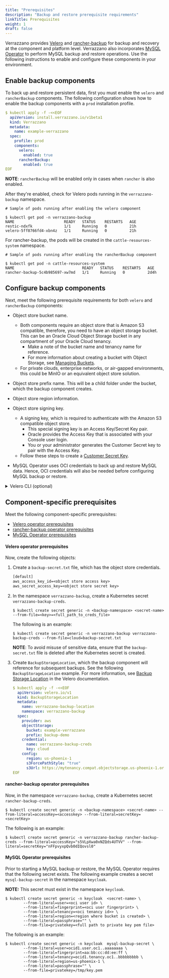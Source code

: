 ```yaml
---
title: "Prerequisites"
description: "Backup and restore prerequisite requirements"
linkTitle: Prerequisites
weight: 1
draft: false
---
```


Verrazzano provides [Velero](https://velero.io/docs/v1.8/) and [rancher-backup](https://rancher.com/docs/rancher/v2.5/en/backups/) for backup and recovery at the component and platform level. Verrazzano also incorporates [MySQL Operator](https://dev.mysql.com/doc/mysql-operator/en/) to perform MySQL backup and restore operations. Use the following instructions to enable and configure these components in your environment.

## Enable backup components

To back up and restore persistent data, first you must enable the `velero` and `rancherBackup` components.
The following configuration shows how to enable the backup components with a `prod` installation profile.

```yaml
$ kubectl apply -f -<<EOF
  apiVersion: install.verrazzano.io/v1beta1
  kind: Verrazzano
  metadata:
    name: example-verrazzano
  spec:
    profile: prod
    components:    
      velero:
        enabled: true
      rancherBackup:
        enabled: true
EOF
```
**NOTE**: `rancherBackup` will be enabled only in cases when `rancher` is also enabled.

After they're enabled, check for Velero pods running in the `verrazzano-backup` namespace.

```shell
# Sample of pods running after enabling the velero component

$ kubectl get pod -n verrazzano-backup
NAME                      READY   STATUS    RESTARTS   AGE
restic-ndxfk              1/1     Running   0          21h
velero-5ff8766fd4-xbn4z   1/1     Running   0          21h

```
For rancher-backup, the pods will be created in the `cattle-resources-system` namespace.

```shell
# Sample of pods running after enabling the rancherBackup component

$ kubectl get pod -n cattle-resources-system
NAME                              READY   STATUS    RESTARTS   AGE
rancher-backup-5c4b985697-xw7md   1/1     Running   0          2d4h

```

## Configure backup components

Next, meet the following prerequisite requirements for both `velero` and `rancherBackup` components:

- Object store bucket name.
  - Both components require an object store that is Amazon S3 compatible, therefore, you need to have an object storage bucket.  This can be an Oracle Cloud Object Storage bucket in any compartment of your Oracle Cloud tenancy.
     - Make a note of the bucket name and tenancy name for reference.
     - For more information about creating a bucket with Object Storage, see [Managing Buckets](https://docs.oracle.com/en-us/iaas/Content/Object/Tasks/managingbuckets.htm).
  - For private clouds, enterprise networks, or air-gapped environments, this could be MinIO or an equivalent object store solution.

- Object store prefix name. This will be a child folder under the bucket, which the backup component creates.

- Object store region information.

- Object store signing key. 
  - A signing key, which is required to authenticate with the Amazon S3 compatible object store. 
     - This special signing key is an Access Key/Secret Key pair. 
     - Oracle provides the Access Key that is associated with your Console user login. 
     - You or your administrator generates the Customer Secret key to pair with the Access Key.
  - Follow these steps to create a [Customer Secret Key](https://docs.oracle.com/en-us/iaas/Content/Identity/Tasks/managingcredentials.htm#create-secret-key).

- MySQL Operator uses OCI credentials to back up and restore MySQL data. Hence, OCI credentials will also be needed before configuring MySQL backup or restore.



<details>
  <summary>Velero CLI (optional)</summary>

The Velero CLI helps you access Velero objects in a more descriptive manner; you can also manage them using `kubectl`.

If desired, install the Velero CLI on Oracle Linux as follows:
```shell
$ rpm -ivh https://yum.oracle.com/repo/OracleLinux/OL7/developer/olcne/x86_64/getPackage/velero-1.8.1-1.el7.x86_64.rpm
```
</details>


## Component-specific prerequisites

Meet the following component-specific prerequisites:

- [Velero operator prerequisites](#velero-operator-prerequisites)
- [rancher-backup operator prerequisites](#rancher-backup-operator-prerequisites)
- [MySQL Operator prerequisites](#mysql-operator-prerequisites)

#### Velero operator prerequisites

Now, create the following objects:

1. Create a `backup-secret.txt` file, which has the object store credentials.

   ```backup-secret.txt
   [default]
   aws_access_key_id=<object store access key>
   aws_secret_access_key=<object store secret key>
   ```

2. In the namespace `verrazzano-backup`, create a Kubernetes secret `verrazzano-backup-creds`.

   ```shell
   $ kubectl create secret generic -n <backup-namespace> <secret-name> --from-file=<key>=<full_path_to_creds_file>
   ```

   The following is an example:
   ```shell
   $ kubectl create secret generic -n verrazzano-backup verrazzano-backup-creds --from-file=cloud=backup-secret.txt
   ```


   **NOTE**: To avoid misuse of sensitive data, ensure that the `backup-secret.txt` file is deleted after the Kubernetes secret is created.

3. Create `BackupStorageLocation`, which the backup component will reference for subsequent backups. See the following `BackupStorageLocation` example.
  For more information, see [Backup Storage Location](https://velero.io/docs/v1.8/api-types/backupstoragelocation/) in the Velero documentation.

     ```yaml
    $ kubectl apply -f -<<EOF
       apiVersion: velero.io/v1
       kind: BackupStorageLocation
       metadata:
         name: verrazzano-backup-location
         namespace: verrazzano-backup
       spec:
         provider: aws
         objectStorage:
           bucket: example-verrazzano
           prefix: backup-demo
         credential:
           name: verrazzano-backup-creds
           key: cloud
         config:
           region: us-phoenix-1
           s3ForcePathStyle: "true"
           s3Url: https://mytenancy.compat.objectstorage.us-phoenix-1.oraclecloud.com
    EOF
    ```

#### rancher-backup operator prerequisites

Now, in the namespace `verrazzano-backup`, create a Kubernetes secret `rancher-backup-creds`.

```shell
$ kubectl create secret generic -n <backup-namespace> <secret-name> --from-literal=accessKey=<accesskey> --from-literal=secretKey=<secretKey>
```

The following is an example:
```shell
$ kubectl create secret generic -n verrazzano-backup rancher-backup-creds --from-literal=accessKey="s5VLpXwa0xNZQds4UTVV" --from-literal=secretKey="nFFpvyxpQvb0dIQovsl0"
```

#### MySQL Operator prerequisites

Prior to starting a MySQL backup or restore, the MySQL Operator requires that the following secret exists.
The following example creates a secret `mysql-backup-secret` in the namespace `keycloak`.

**NOTE:**  This secret must exist in the namespace `keycloak`.

````shell
$ kubectl create secret generic -n keycloak  <secret-name> \
        --from-literal=user=<oci user id> \
        --from-literal=fingerprint=<oci user fingerprint> \
        --from-literal=tenancy=<oci tenancy id>> \
        --from-literal=region=<region where bucket is created> \
        --from-literal=passphrase="" \
        --from-file=privatekey=<full path to private key pem file>
````

The following is an example:

````shell
$ kubectl create secret generic -n keycloak  mysql-backup-secret \
        --from-literal=user=ocid1.user.oc1..aaaaaaaa \
        --from-literal=fingerprint=aa:bb:cc:dd:ee:ff \
        --from-literal=tenancy=ocid1.tenancy.oc1..bbbbbbbbb \
        --from-literal=region=us-phoenix-1 \
        --from-literal=passphrase="" \
        --from-file=privatekey=/tmp/key.pem
````
